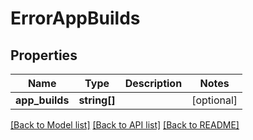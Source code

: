 # ErrorAppBuilds

## Properties
Name | Type | Description | Notes
------------ | ------------- | ------------- | -------------
**app_builds** | **string[]** |  | [optional] 

[[Back to Model list]](../README.md#documentation-for-models) [[Back to API list]](../README.md#documentation-for-api-endpoints) [[Back to README]](../README.md)


